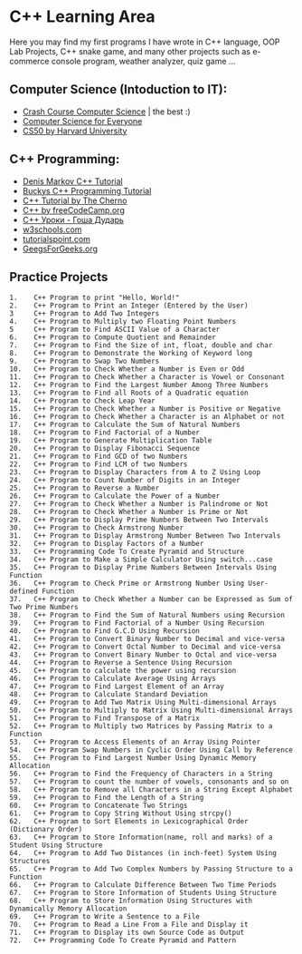 # C++ Learning Area
Here you may find my first programs I have wrote in C++ language, OOP Lab Projects, C++ snake game, and many other projects such as e-commerce console program, weather analyzer, quiz game ...

## Computer Science (Intoduction to IT):
- [Crash Course Computer Science](https://www.youtube.com/playlist?list=PL8dPuuaLjXtNlUrzyH5r6jN9ulIgZBpdo) | the best :)
- [Computer Science for Everyone](https://www.youtube.com/playlist?list=PLrC-HcVNfULbGKkhJSgfqvqmaFAZvfHes) 
- [CS50 by Harvard University](https://www.youtube.com/c/cs50/videos)

## C++ Programming:
- [Denis Markov C++ Tutorial](https://www.youtube.com/playlist?list=PLbmlzoDQrXVFC13GjpPrJxl6mzTiX65gs)
- [Buckys C++ Programming Tutorial](https://www.youtube.com/playlist?list=PLAE85DE8440AA6B83)
- [C++ Tutorial by The Cherno](https://www.youtube.com/watch?v=18c3MTX0PK0&list=PLlrATfBNZ98dudnM48yfGUldqGD0S4FFb)
- [C++ by freeCodeCamp.org](https://www.youtube.com/watch?v=vLnPwxZdW4Y)
- [ С++ Уроки - Гоша Дударь](https://www.youtube.com/watch?v=qSHP98i9mDU&list=PL0lO_mIqDDFXNfqIL9PHQM7Wg_kOtDZsW)
- [w3schools.com](https://www.w3schools.com/cpp/default.asp) 
- [tutorialspoint.com](https://www.tutorialspoint.com/cplusplus/index.htm)
- [GeegsForGeeks.org](https://www.geeksforgeeks.org/c-plus-plus/)

## Practice Projects
```
1.    C++ Program to print "Hello, World!"
2.    C++ Program to Print an Integer (Entered by the User)
3     C++ Program to Add Two Integers
4.    C++ Program to Multiply two Floating Point Numbers
5     C++ Program to Find ASCII Value of a Character
6.    C++ Program to Compute Quotient and Remainder
7.    C++ Program to Find the Size of int, float, double and char
8.    C++ Program to Demonstrate the Working of Keyword long
9.    C++ Program to Swap Two Numbers
10.   C++ Program to Check Whether a Number is Even or Odd
11.   C++ Program to Check Whether a Character is Vowel or Consonant
12.   C++ Program to Find the Largest Number Among Three Numbers
13.   C++ Program to Find all Roots of a Quadratic equation
14.   C++ Program to Check Leap Year
15.   C++ Program to Check Whether a Number is Positive or Negative
16.   C++ Program to Check Whether a Character is an Alphabet or not
17.   C++ Program to Calculate the Sum of Natural Numbers
18.   C++ Program to Find Factorial of a Number
19.   C++ Program to Generate Multiplication Table
20.   C++ Program to Display Fibonacci Sequence
21.   C++ Program to Find GCD of two Numbers
22.   C++ Program to Find LCM of two Numbers
23.   C++ Program to Display Characters from A to Z Using Loop
24.   C++ Program to Count Number of Digits in an Integer
25.   C++ Program to Reverse a Number
26.   C++ Program to Calculate the Power of a Number
27.   C++ Program to Check Whether a Number is Palindrome or Not
28.   C++ Program to Check Whether a Number is Prime or Not
29.   C++ Program to Display Prime Numbers Between Two Intervals
30.   C++ Program to Check Armstrong Number
31.   C++ Program to Display Armstrong Number Between Two Intervals
32.   C++ Program to Display Factors of a Number
33.   C++ Programming Code To Create Pyramid and Structure
34.   C++ Program to Make a Simple Calculator Using switch...case
35.   C++ Program to Display Prime Numbers Between Intervals Using Function
36.   C++ Program to Check Prime or Armstrong Number Using User-defined Function
37.   C++ Program to Check Whether a Number can be Expressed as Sum of Two Prime Numbers
38.   C++ Program to Find the Sum of Natural Numbers using Recursion
39.   C++ Program to Find Factorial of a Number Using Recursion
40.   C++ Program to Find G.C.D Using Recursion
41.   C++ Program to Convert Binary Number to Decimal and vice-versa
42.   C++ Program to Convert Octal Number to Decimal and vice-versa
43.   C++ Program to Convert Binary Number to Octal and vice-versa
44.   C++ Program to Reverse a Sentence Using Recursion
45.   C++ Program to calculate the power using recursion
46.   C++ Program to Calculate Average Using Arrays
47.   C++ Program to Find Largest Element of an Array
48.   C++ Program to Calculate Standard Deviation
49.   C++ Program to Add Two Matrix Using Multi-dimensional Arrays
50.   C++ Program to Multiply to Matrix Using Multi-dimensional Arrays
51.   C++ Program to Find Transpose of a Matrix
52.   C++ Program to Multiply two Matrices by Passing Matrix to a Function
53.   C++ Program to Access Elements of an Array Using Pointer
54.   C++ Program Swap Numbers in Cyclic Order Using Call by Reference
55.   C++ Program to Find Largest Number Using Dynamic Memory Allocation
56.   C++ Program to Find the Frequency of Characters in a String
57.   C++ Program to count the number of vowels, consonants and so on
58.   C++ Program to Remove all Characters in a String Except Alphabet
59.   C++ Program to Find the Length of a String
60.   C++ Program to Concatenate Two Strings
61.   C++ Program to Copy String Without Using strcpy()
62.   C++ Program to Sort Elements in Lexicographical Order (Dictionary Order)
63.   C++ Program to Store Information(name, roll and marks) of a Student Using Structure
64.   C++ Program to Add Two Distances (in inch-feet) System Using Structures
65.   C++ Program to Add Two Complex Numbers by Passing Structure to a Function
66.   C++ Program to Calculate Difference Between Two Time Periods
67.   C++ Program to Store Information of Students Using Structure
68.   C++ Program to Store Information Using Structures with Dynamically Memory Allocation
69.   C++ Program to Write a Sentence to a File
70.   C++ Program to Read a Line From a File and Display it
71.   C++ Program to Display its own Source Code as Output
72.   C++ Programming Code To Create Pyramid and Pattern
```
